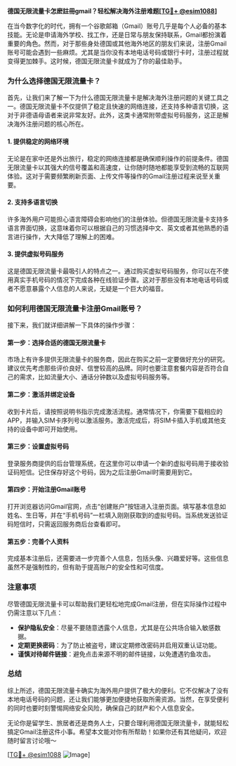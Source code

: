 **德国无限流量卡怎麽註冊gmail？轻松解决海外注册难题[[TG💪+ @esim1088](https://t.me/s/esim1088)]**

在当今数字化的时代，拥有一个谷歌邮箱（Gmail）账号几乎是每个人必备的基本技能。无论是申请海外学校、找工作，还是日常与朋友保持联系，Gmail都扮演着重要的角色。然而，对于那些身处德国或其他海外地区的朋友们来说，注册Gmail账号可能会遇到一些麻烦。尤其是当你没有本地电话号码或银行卡时，注册过程就变得更加棘手。这时候，德国无限流量卡就成为了你的最佳助手。

### **为什么选择德国无限流量卡？**

首先，让我们来了解一下为什么德国无限流量卡是解决海外注册问题的关键工具之一。德国无限流量卡不仅提供了稳定且快速的网络连接，还支持多种语言切换，这对于非德语母语者来说非常友好。此外，这类卡通常附带虚拟号码服务，这正是解决海外注册问题的核心所在。

#### **1. 提供稳定的网络环境**
无论是在家中还是外出旅行，稳定的网络连接都是确保顺利操作的前提条件。德国无限流量卡以其强大的信号覆盖和高速度，让你随时随地都能享受到流畅的互联网体验。这对于需要频繁刷新页面、上传文件等操作的Gmail注册过程来说至关重要。

#### **2. 支持多语言切换**
许多海外用户可能担心语言障碍会影响他们的注册体验。但德国无限流量卡支持多语言界面切换，这意味着你可以根据自己的习惯选择中文、英文或者其他熟悉的语言进行操作，大大降低了理解上的困难。

#### **3. 提供虚拟号码服务**
这是德国无限流量卡最吸引人的特点之一。通过购买虚拟号码服务，你可以在不使用真实手机号码的情况下完成各种在线验证步骤。这对于那些没有本地电话号码或者不愿意暴露个人信息的人来说，无疑是一个巨大的福音。

### **如何利用德国无限流量卡注册Gmail账号？**

接下来，我们就详细讲解一下具体的操作步骤：

#### **第一步：选择合适的德国无限流量卡**
市场上有许多提供无限流量卡的服务商，因此在购买之前一定要做好充分的研究。建议优先考虑那些评价良好、信誉较高的品牌。同时也要注意套餐内容是否符合自己的需求，比如流量大小、通话分钟数以及虚拟号码服务等。

#### **第二步：激活并绑定设备**
收到卡片后，请按照说明书指示完成激活流程。通常情况下，你需要下载相应的APP，并输入SIM卡序列号以激活服务。激活完成后，将SIM卡插入手机或其他支持的设备中即可开始使用。

#### **第三步：设置虚拟号码**
登录服务商提供的后台管理系统，在这里你可以申请一个新的虚拟号码用于接收验证码短信。记住保存好这个号码，因为之后注册Gmail时需要用到它。

#### **第四步：开始注册Gmail账号**
打开浏览器访问Gmail官网，点击“创建账户”按钮进入注册页面。填写基本信息如姓名、生日等，并在“手机号码”一栏填入刚刚获取到的虚拟号码。当系统发送验证码短信时，只需返回服务商后台查看即可。

#### **第五步：完善个人资料**
完成基本注册后，还需要进一步完善个人信息，包括头像、兴趣爱好等。这些信息虽然不是强制性的，但有助于提高账户的安全性和可信度。

### **注意事项**

尽管德国无限流量卡可以帮助我们更轻松地完成Gmail注册，但在实际操作过程中仍需注意以下几点：

- **保护隐私安全**：尽量不要随意透露个人信息，尤其是在公共场合输入敏感数据。
- **定期更换密码**：为了防止被盗号，建议定期修改密码并启用双重认证功能。
- **谨慎对待邮件链接**：避免点击来源不明的邮件链接，以免遭遇钓鱼攻击。

### **总结**

综上所述，德国无限流量卡确实为海外用户提供了极大的便利。它不仅解决了没有本地电话号码的问题，还让我们能够更加便捷地获取所需资源。当然，在享受便利的同时也要时刻警惕网络安全风险，确保自己的财产和个人信息安全。

无论你是留学生、旅居者还是商务人士，只要合理利用德国无限流量卡，就能轻松搞定Gmail注册这件小事。希望本文能对你有所帮助！如果你还有其他疑问，欢迎随时留言讨论哦～

[[TG💪+ @esim1088](https://t.me/s/esim1088) ![Image](https://i.postimg.cc/4NQfJmqS/Snipaste-2025-05-13-00-14-12.png)]